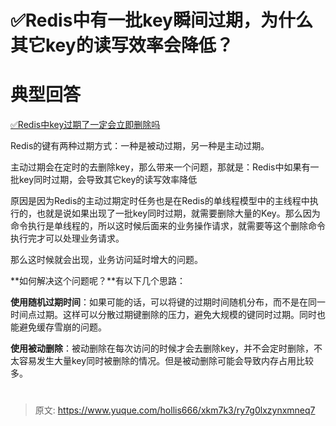 # ✅Redis中有一批key瞬间过期，为什么其它key的读写效率会降低？

# 典型回答


[✅Redis中key过期了一定会立即删除吗](https://www.yuque.com/hollis666/xkm7k3/ds8qgg4zmt7l2kvp)



Redis的键有两种过期方式：一种是被动过期，另一种是主动过期。



主动过期会在定时的去删除key，那么带来一个问题，那就是：Redis中如果有一批key同时过期，会导致其它key的读写效率降低



原因是因为Redis的主动过期定时任务也是在Redis的单线程模型中的主线程中执行的，也就是说如果出现了一批key同时过期，就需要删除大量的Key。那么因为命令执行是单线程的，所以这时候后面来的业务操作请求，就需要等这个删除命令执行完才可以处理业务请求。



那么这时候就会出现，业务访问延时增大的问题。



**如何解决这个问题呢？**有以下几个思路：



**使用随机过期时间**：如果可能的话，可以将键的过期时间随机分布，而不是在同一时间点过期。这样可以分散过期键删除的压力，避免大规模的键同时过期。同时也能避免缓存雪崩的问题。



**使用被动删除**：被动删除在每次访问的时候才会去删除key，并不会定时删除，不太容易发生大量key同时被删除的情况。但是被动删除可能会导致内存占用比较多。

# 






> 原文: <https://www.yuque.com/hollis666/xkm7k3/ry7g0lxzynxmneq7>
